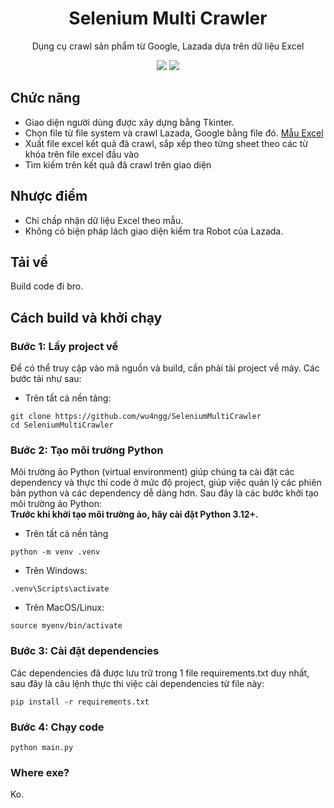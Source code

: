 <div align=center>
  <h1>Selenium Multi Crawler</h1>
  <p>Dụng cụ crawl sản phẩm từ Google, Lazada dựa trên dữ liệu Excel</p>
  <img src="https://img.shields.io/badge/python-3670A0?style=for-the-badge&logo=python&logoColor=ffdd54"/>
  <img src="https://img.shields.io/badge/-selenium-%43B02A?style=for-the-badge&logo=selenium&logoColor=white"/>
</div>

## Chức năng
- Giao diện người dùng được xây dựng bằng Tkinter.
- Chọn file từ file system và crawl Lazada, Google bằng file đó. [Mẫu Excel](https://github.com/user-attachments/files/17644004/danh_sach_san_pham.xlsx)
- Xuất file excel kết quả đã crawl, sắp xếp theo từng sheet theo các từ khóa trên file excel đầu vào
- Tìm kiếm trên kết quả đã crawl trên giao diện
## Nhược điểm
- Chỉ chấp nhận dữ liệu Excel theo mẫu.
- Không có biện pháp lách giao diện kiểm tra Robot của Lazada.
## Tải về
Build code đi bro.
## Cách build và khởi chạy
### Bước 1: Lấy project về
Để có thể truy cập vào mã nguồn và build, cần phải tải project về máy. Các bước tải như sau:
- Trên tất cả nền tảng:
```
git clone https://github.com/wu4ngg/SeleniumMultiCrawler
cd SeleniumMultiCrawler
```
### Bước 2: Tạo môi trường Python
Môi trường ảo Python (virtual environment) giúp chúng ta cài đặt các dependency và thực thi code ở mức độ project, giúp việc quản lý các phiên bản python và các dependency dễ dàng hơn. Sau đây là các bước khởi tạo môi trường ảo Python:\
**Trước khi khởi tạo môi trường ảo, hãy cài đặt Python 3.12+.**
- Trên tất cả nền tảng
```
python -m venv .venv
```
- Trên Windows:
```
.venv\Scripts\activate
```
- Trên MacOS/Linux:
```
source myenv/bin/activate
```
### Bước 3: Cài đặt dependencies
Các dependencies đã được lưu trữ trong 1 file requirements.txt duy nhất, sau đây là câu lệnh thực thi việc cài dependencies từ file này:
```
pip install -r requirements.txt
```
### Bước 4: Chạy code
```
python main.py
```
### Where exe?
Ko.

